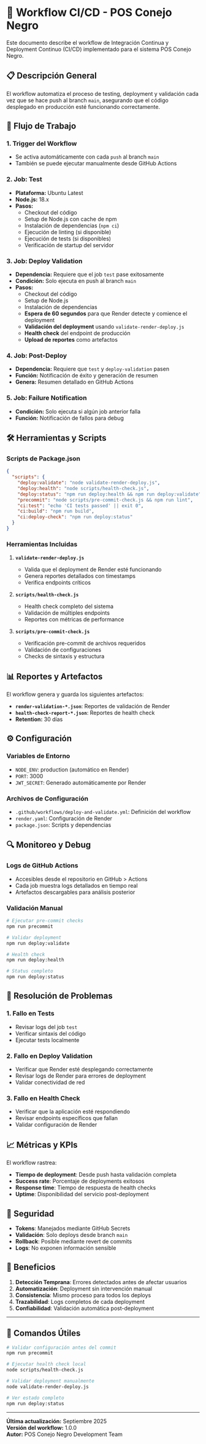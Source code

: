 # 🚀 Workflow CI/CD - POS Conejo Negro

Este documento describe el workflow de Integración Continua y Deployment Continuo (CI/CD) implementado para el sistema POS Conejo Negro.

## 📋 Descripción General

El workflow automatiza el proceso de testing, deployment y validación cada vez que se hace push al branch `main`, asegurando que el código desplegado en producción esté funcionando correctamente.

## 🔄 Flujo de Trabajo

### 1. **Trigger del Workflow**
- Se activa automáticamente con cada `push` al branch `main`
- También se puede ejecutar manualmente desde GitHub Actions

### 2. **Job: Test**
- **Plataforma:** Ubuntu Latest
- **Node.js:** 18.x
- **Pasos:**
  - Checkout del código
  - Setup de Node.js con cache de npm
  - Instalación de dependencias (`npm ci`)
  - Ejecución de linting (si disponible)
  - Ejecución de tests (si disponibles)
  - Verificación de startup del servidor

### 3. **Job: Deploy Validation**
- **Dependencia:** Requiere que el job `test` pase exitosamente
- **Condición:** Solo ejecuta en push al branch `main`
- **Pasos:**
  - Checkout del código
  - Setup de Node.js
  - Instalación de dependencias
  - **Espera de 60 segundos** para que Render detecte y comience el deployment
  - **Validación del deployment** usando `validate-render-deploy.js`
  - **Health check** del endpoint de producción
  - **Upload de reportes** como artefactos

### 4. **Job: Post-Deploy**
- **Dependencia:** Requiere que `test` y `deploy-validation` pasen
- **Función:** Notificación de éxito y generación de resumen
- **Genera:** Resumen detallado en GitHub Actions

### 5. **Job: Failure Notification**
- **Condición:** Solo ejecuta si algún job anterior falla
- **Función:** Notificación de fallos para debug

## 🛠️ Herramientas y Scripts

### Scripts de Package.json

```json
{
  "scripts": {
    "deploy:validate": "node validate-render-deploy.js",
    "deploy:health": "node scripts/health-check.js",
    "deploy:status": "npm run deploy:health && npm run deploy:validate",
    "precommit": "node scripts/pre-commit-check.js && npm run lint",
    "ci:test": "echo 'CI tests passed' || exit 0",
    "ci:build": "npm run build",
    "ci:deploy-check": "npm run deploy:status"
  }
}
```

### Herramientas Incluidas

1. **`validate-render-deploy.js`**
   - Valida que el deployment de Render esté funcionando
   - Genera reportes detallados con timestamps
   - Verifica endpoints críticos

2. **`scripts/health-check.js`**
   - Health check completo del sistema
   - Validación de múltiples endpoints
   - Reportes con métricas de performance

3. **`scripts/pre-commit-check.js`**
   - Verificación pre-commit de archivos requeridos
   - Validación de configuraciones
   - Checks de sintaxis y estructura

## 📊 Reportes y Artefactos

El workflow genera y guarda los siguientes artefactos:

- **`render-validation-*.json`**: Reportes de validación de Render
- **`health-check-report-*.json`**: Reportes de health check
- **Retention:** 30 días

## ⚙️ Configuración

### Variables de Entorno
- `NODE_ENV`: production (automático en Render)
- `PORT`: 3000
- `JWT_SECRET`: Generado automáticamente por Render

### Archivos de Configuración
- `.github/workflows/deploy-and-validate.yml`: Definición del workflow
- `render.yaml`: Configuración de Render
- `package.json`: Scripts y dependencias

## 🔍 Monitoreo y Debug

### Logs de GitHub Actions
- Accesibles desde el repositorio en GitHub > Actions
- Cada job muestra logs detallados en tiempo real
- Artefactos descargables para análisis posterior

### Validación Manual
```bash
# Ejecutar pre-commit checks
npm run precommit

# Validar deployment
npm run deploy:validate

# Health check
npm run deploy:health

# Status completo
npm run deploy:status
```

## 🚨 Resolución de Problemas

### 1. **Fallo en Tests**
- Revisar logs del job `test`
- Verificar sintaxis del código
- Ejecutar tests localmente

### 2. **Fallo en Deploy Validation**
- Verificar que Render esté desplegando correctamente
- Revisar logs de Render para errores de deployment
- Validar conectividad de red

### 3. **Fallo en Health Check**
- Verificar que la aplicación esté respondiendo
- Revisar endpoints específicos que fallan
- Validar configuración de Render

## 📈 Métricas y KPIs

El workflow rastrea:
- **Tiempo de deployment**: Desde push hasta validación completa
- **Success rate**: Porcentaje de deployments exitosos
- **Response time**: Tiempo de respuesta de health checks
- **Uptime**: Disponibilidad del servicio post-deployment

## 🔐 Seguridad

- **Tokens**: Manejados mediante GitHub Secrets
- **Validación**: Solo deploys desde branch `main`
- **Rollback**: Posible mediante revert de commits
- **Logs**: No exponen información sensible

## 🎯 Beneficios

1. **Detección Temprana**: Errores detectados antes de afectar usuarios
2. **Automatización**: Deployment sin intervención manual
3. **Consistencia**: Mismo proceso para todos los deploys
4. **Trazabilidad**: Logs completos de cada deployment
5. **Confiabilidad**: Validación automática post-deployment

---

## 🔧 Comandos Útiles

```bash
# Validar configuración antes del commit
npm run precommit

# Ejecutar health check local
node scripts/health-check.js

# Validar deployment manualmente
node validate-render-deploy.js

# Ver estado completo
npm run deploy:status
```

---

**Última actualización:** Septiembre 2025  
**Versión del workflow:** 1.0.0  
**Autor:** POS Conejo Negro Development Team
